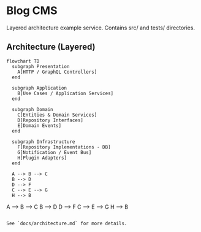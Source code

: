 # Blog CMS

Layered architecture example service. Contains src/ and tests/ directories.

## Architecture (Layered)

```mermaid
flowchart TD
  subgraph Presentation
    A[HTTP / GraphQL Controllers]
  end

  subgraph Application
    B[Use Cases / Application Services]
  end

  subgraph Domain
    C[Entities & Domain Services]
    D[Repository Interfaces]
    E[Domain Events]
  end

  subgraph Infrastructure
    F[Repository Implementations - DB]
    G[Notification / Event Bus]
    H[Plugin Adapters]
  end

  A --> B --> C
  B --> D
  D --> F
  C --> E --> G
  H --> B
```
  A --> B --> C
  B --> D
  D --> F
  C --> E --> G
  H --> B
```

See `docs/architecture.md` for more details.
